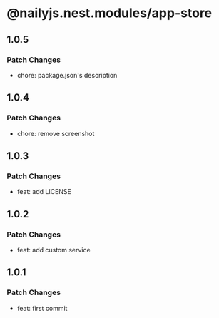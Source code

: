 # @nailyjs.nest.modules/app-store

## 1.0.5

### Patch Changes

- chore: package.json's description

## 1.0.4

### Patch Changes

- chore: remove screenshot

## 1.0.3

### Patch Changes

- feat: add LICENSE

## 1.0.2

### Patch Changes

- feat: add custom service

## 1.0.1

### Patch Changes

- feat: first commit
